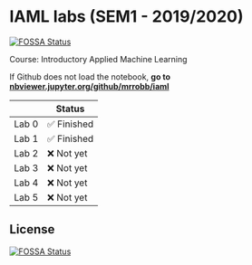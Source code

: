 # IAML labs (SEM1 - 2019/2020)
[![FOSSA Status](https://app.fossa.io/api/projects/git%2Bgithub.com%2FMrRobb%2Fiaml.svg?type=shield)](https://app.fossa.io/projects/git%2Bgithub.com%2FMrRobb%2Fiaml?ref=badge_shield)


Course: Introductory Applied Machine Learning

If Github does not load the notebook, **go to [nbviewer.jupyter.org/github/mrrobb/iaml](https://nbviewer.jupyter.org/github/mrrobb/iaml/tree/master/)**

|       	| Status                      	|
|-------	|-----------------------------	|
| Lab 0 	| :white_check_mark: Finished 	|
| Lab 1 	| :white_check_mark: Finished 	|
| Lab 2 	| :x: Not yet                 	|
| Lab 3 	| :x: Not yet                 	|
| Lab 4 	| :x: Not yet                 	|
| Lab 5 	| :x: Not yet                 	|


## License
[![FOSSA Status](https://app.fossa.io/api/projects/git%2Bgithub.com%2FMrRobb%2Fiaml.svg?type=large)](https://app.fossa.io/projects/git%2Bgithub.com%2FMrRobb%2Fiaml?ref=badge_large)